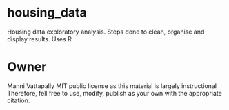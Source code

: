 # housing_data
Housing data exploratory analysis. Steps done to clean, organise and display results. Uses R

# Owner
Manni Vattapally
MIT public license as this material is largely instructional
Therefore, fell free to use, modify, publish as your own with the appropriate citation.
